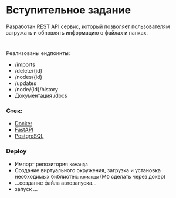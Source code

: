 # Вступительное задание
Разработан REST API сервис, который позволяет пользователям загружать и обновлять информацию о файлах и папках.
#
Реализованы ендпоинты:
- /imports
- /delete/{id}
- /nodes/{id}
- /updates
- /node/{id}/history
- Документация /docs

### Стек:
- [Docker](https://www.docker.com/)
- [FastAPI](https://fastapi.tiangolo.com/)
- [PostgreSQL](https://www.postgresql.org/)


### Deploy
- Импорт репозитория <code>команда</code>
- Создание виртуального окружения, загрузка и установка необходимых библиотек: <code>команды</code>
(Мб сделать через докер)
- ...создание файла автозапуска...
- запуск ...